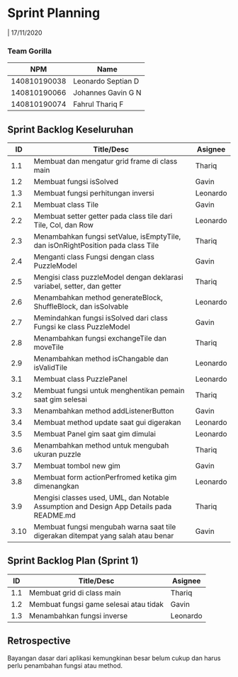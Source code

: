 # Sprint Planning 
| 17/11/2020

### Team Gorilla
| NPM           | Name        |
| ------------- |-------------|
| 140810190038  | Leonardo Septian D    |
| 140810190066  | Johannes Gavin G N    |
| 140810190074  | Fahrul Thariq F       |

## Sprint Backlog Keseluruhan 
| ID  | Title/Desc | Asignee | 
| --- | ---------- | ------- | 
| 1.1 | Membuat dan mengatur grid frame di class main | Thariq
| 1.2 | Membuat fungsi isSolved | Gavin
| 1.3 | Membuat fungsi perhitungan inversi | Leonardo 
| 2.1 | Membuat class Tile  | Gavin | 
| 2.2 | Membuat setter getter pada class tile dari Tile, Col, dan Row| Leonardo | 
| 2.3 | Menambahkan fungsi setValue, isEmptyTile, dan isOnRightPosition pada class Tile | Thariq | 
| 2.4 | Menganti class Fungsi dengan class PuzzleModel | Gavin | 
| 2.5 | Mengisi class puzzleModel dengan deklarasi variabel, setter, dan getter | Thariq | 
| 2.6 | Menambahkan method generateBlock, ShuffleBlock, dan isSolvable| Leonardo | 
| 2.7 | Memindahkan fungsi isSolved dari class Fungsi ke class PuzzleModel| Gavin | 
| 2.8 | Menambahkan fungsi exchangeTile dan moveTile | Thariq | 
| 2.9 | Menambahkan method isChangable dan isValidTile| Leonardo | 
| 3.1 | Membuat class PuzzlePanel | Leonardo | 
| 3.2 | Membuat fungsi untuk menghentikan pemain saat gim selesai | Thariq | 
| 3.3 | Menambahkan method addListenerButton | Gavin | 
| 3.4 | Membuat method update saat gui digerakan | Leonardo | 
| 3.5 | Membuat Panel gim saat gim dimulai | Leonardo| 
| 3.6 | Menambahkan method untuk mengubah ukuran puzzle | Thariq | 
| 3.7 | Membuat tombol new gim | Gavin | 
| 3.8 | Membuat form actionPerfromed ketika gim dimenangkan| Leonardo | 
| 3.9 | Mengisi classes used, UML, dan Notable Assumption and Design App Details pada README.md| Thariq | 
| 3.10 | Membuat fungsi mengubah warna saat tile digerakan ditempat yang salah atau benar | Gavin | 

## Sprint Backlog Plan (Sprint 1)
| ID  | Title/Desc | Asignee | 
| --- | ---------- | ------- | 
| 1.1 | Membuat grid di class main | Thariq |
| 1.2 | Membuat fungsi game selesai atau tidak  | Gavin |
| 1.3 | Menambahkan fungsi inverse | Leonardo |

## Retrospective 

Bayangan dasar dari aplikasi kemungkinan besar belum cukup dan harus perlu penambahan fungsi atau method.